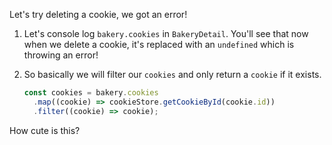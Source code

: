 Let's try deleting a cookie, we got an error!

1. Let's console log `bakery.cookies` in `BakeryDetail`. You'll see that now when we delete a cookie, it's replaced with an `undefined` which is throwing an error!

2. So basically we will filter our `cookies` and only return a `cookie` if it exists.

   ```javascript
   const cookies = bakery.cookies
     .map((cookie) => cookieStore.getCookieById(cookie.id))
     .filter((cookie) => cookie);
   ```

How cute is this?
